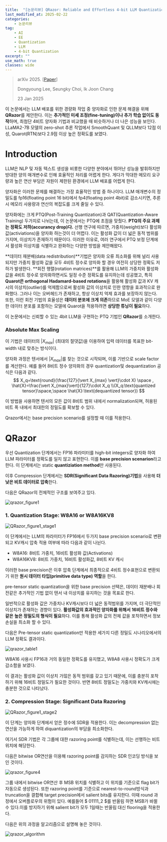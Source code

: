 ```yaml
---
title:  "[논문리뷰] QRazor: Reliable and Effortless 4-bit LLM Quantization by Significant Data Razoring"
last_modified_at: 2025-02-22
categories:
    - 논문리뷰
tag: 
    - AI
    - EE
    - Quantization
    - LLM
    - 4-bit Quantization
excerpt: ""
use_math: true
classes: wide
---
```


> arXiv 2025. [[Paper](https://arxiv.org/abs/2501.13331)]
>
> Dongyoung Lee, Seungky Choi, Ik Joon Chang
>
> 23 Jan 2025



이 논문에서는 LLM 배포를 위한 경량화 작업 중 양자화로 인한 문제 해결을 위해 **QRazor**를 제안한다. 이는 **추가적인 미세 조정(fine-tuning)이나 추가 학습 없이도 동작**하며, 최첨단 4비트 양자화 기법과 비교했을 때 비슷하거나 더 나은 성능을 보인다. LLaMA2-7B 모델의 zero-shot 추론 작업에서 SmoothQuant 및 QLLM보다 12점 이성, Quarot(RTN)보다 2.9점 이상 높은 정확도를 보였다.

# Introduction

LLM은 NLP 및 자동 텍스트 생성을 비롯한 다양한 분야에서 뛰어난 성능을 발휘하지만 방대한 양의 매개변수로 인해 효율적인 처리를 어렵게 한다. 게다가 막대한 메모리 요구량과 높은 연산 부담은 자원이 제한된 환경에서 LLM 배포를 어렵게 한다. 

 양자화은 이러한 문제를 해결하는 가장 효율적인 방법 중 하나이다. LLM 매개변수의 정밀도를 fp16(floating point 16 bit)에서 fp4(floating point 4bit)로 감소시키면, 추론시 메모리 사용량과 연산의 복잡도를 크게 줄일 수 있다.

 양자화에는 크게 PTQ(Post-Training Quantization)과 QAT(Quantization-Aware Training) 두가지로 나뉘는데, 이 논문에서는 PTQ에 초점을 맞췄다. **PTQ의 주요 과제는 정확도 저하(accurancy drop)다.** 선행 연구에 따르면, 가중치(weight)보다 활성화 값(activiations)을 양자화 하는것이 더 어렵다. 이는 활성화 값이 더 넓은 동적 범위를 가지며, 이상치가 존재하기 때문이다. 이러한 이유로, 여러 연구에서 PTQ 보정 단계에서 활성화 이상치를 식별하고 완화하는 다양한 방법을 제안해왔다.

 **데이터 재분배(data redistribution)**기법은 양자화 오류 최소화를 위해 널리 사용되지만 가중치 활성화 값을 모두 4비트 정수로 양자화 할 경우 여전히 상당한 정확도 저하가 발생한다. **회전 행렬(rotation matrices)**를 활용해 LLM의 가중치와 활성화 값을 4비트 정수로 양자화하면서도 일정 수준 정확도를 유지하는데 성공했고, 특히 **Quarot은 orthogonal Hadamard-based rotations**을 활용해 활성화 값과 KV 캐시의 이상치(outlier)를 억제함으로써 활성화 값의 이상치로 인한 영향을 효과적으로 완화했다. 그러나 이는 오버헤드가 존재하고, 항상 이상치 억제 효과를 보장하지 않는다. 또한, 이런 회전 기법의 효율성은 **데이터 분포에 크게 의존**하므로 MoE 모델과 같이 다양한 데이터 분포를 포함하는 모델에 Quarot을 적용하려면 **상당한 튜닝이 필요**하다.

 이 논문에서는 신뢰할 수 있는 4bit LLM을 구현하는 PTQ 기법인 **QRazor**를 소개한다. 

### Absolute Max Scaling

이 기법은 데이터의 $\vert X_{max} \vert$ (최대의 절댓값)을 이용하여 입력 데이터를 목표한 bit-width 내로 맞추는 방식이다.

양자화 과정은 텐서에서 $\vert X_{max} \vert$를 찾는 것으로 시작되며, 이를 기반으로 scale factor를 계산한다. 예를 들어 8비트 정수 양자화의 경우 quantization및 dequantization 공식은 다음과 같다.
$$
X_q=\text{round}(\frac{127}{\vert X_{max} \vert}\cdot X) \space , \hat{X}=\frac{\vert X_{max}\vert}{127}\cdot X_q \\(X_q:\text{quantized tensor}\space,\space \hat{X}:\text{dequantized tensor})
$$
</center>

이 방법을 사용하면 텐서의 모든 값이 8비트 범위 내에서 normalization되며, 허용된 비트 폭 내에서 최대한의 정밀도를 확보할 수 있다.

Qrazor에서는 base precision scenario를 설정할 때 이를 적용한다.

# QRazor

우선 Quantization 단계에서는 FP16 파라미터를 high-bit integers로 양자화 하여 LLM 파라미터를 정확도를 일지 않고 표현한다. 이를 **base precision scenarion**라고 한다. 이 단계에서는 static **quantiziation method**만 사용된다. 

이후 Compression 단계에서는 **SDR(Significant Data Razoring)기법**을 사용해 **더 낮은 비트 데이터로 압축**한다.

다음은 QRazor의 전체적인 구조를 보여주고 있다.

![qrazor_figure1](../../assets/img/2025-02-17-qrazor/qrazor_figure1.png)</center>



###  1. Quantization Stage: W8A16 or W8A16KV8

![QRazor_figure1_stage1](../../assets/img/2025-02-17-qrazor/QRazor_figure1_stage1.png)</center>



이 단계에서는 LLM의 파라미터가 FP16에서 두가지 base precision scenario로 변환되고 KV캐시 압축 적용 여부에 따라 다음과 같이 나뉜다.

- W8A16: 8비트 가중치, 16비트 활성화 값(Activations)
- W8A16KV8: 8비트 가중치, 16비트 활성화값, 8비트 KV 캐시

이러한 base precision은 이후 압축 단계에서 최종적으로 4비트 정수표현으로 변환되기 위한 **원시 데이터 타입(primitive data type) 역할**을 한다.

pre-tensor static quantization을 위한 base precision 선택은, 데이터 재분배나 회전같은 추가적인 기법 없이 텐서 내 이상치를 유지하는 것을 목표로 한다. 

일반적으로 활성화 값은 가중치나 KV캐시보다 더 넓은 동적범위를 가지며, 더 극단적인 이상치가 존재하는 경향이 있다. **활성화값의 효과적인 양자화를 위해서** **16비트 정수와 같은** **높은 정밀도의 형식이 필요**하다. 이를 통해 활성화 값의 전체 값을 포착하면서 정보 손실을 최소화 할 수 있다.

다음은 Pre-tensor static quantization만 적용한 세가지 다른 정밀도 시나리오에서의  LLM 정확도 결과이다.

![qrazor_table1](../../assets/img/2025-02-17-qrazor/qrazor_table1.png)</center>



W8A16 사용시 FP16과 거의 동일한 정확도를 유지했고, W8A8 사용시 정확도가 크게 감소함을 보였다. 

이 결과는 활성화 값이 이상치 가많은 동적 범위를 갖고 있기 때문에, 이를 충분히 포착하기 위해 16비트 정밀도가 필요한 것이다. 반면 8비트 정밀도는 가중치와 KV캐시에는 충분한 것으로 나타났다.

### 2. Compression Stage: Significant Data Razoring

![QRazor_figure1_stage2](../../assets/img/2025-02-17-qrazor/QRazor_figure1_stage2.png)</center>



이 단계는 양자화 단계에서 얻은 정수에 SDR을 적용한다. 이는 decompression 없는 연산을 가능하게 하여 diquantization의 부담을 최소화한다.

여기서 SDR 기법은 각 그룹에 대한 razoring point를 식별하는데, 이는 선행하는 비트 위치에 해당한다.

다음은 bitwise OR연산을 이용해 razoring point를 감지하는 SDR 인코딩 방식을 보인 것이다.

![qrazor_figure4](../../assets/img/2025-02-17-qrazor/qrazor_figure4.png)</center>



그룹 내에서 bitwise OR연산 후 MSB 위치를 식별하고 이 위치를 기준으로 flag bit가 자동으로 생성된다. 또한 razoring point를 기준으로 nearest-to-round방식과 truncation을 결합해 target precision에서 salient bits를 유지한다. 이때 round 과정에서 오버플로우의 위험이 있다. 예를들어 $ 01111_2 $를 반올림 하면 MSB가 바뀔 수 있다.이를 방지하기 위해 salient bit가 모두 1일때는 반올림 대신 flooring을 적용한다.

다음은 위의 과정을 알고리즘으로 설명해 놓은 것이다.

![qrazor_algorithm](../../assets/img/2025-02-17-qrazor/qrazor_algorithm.png)</center>



